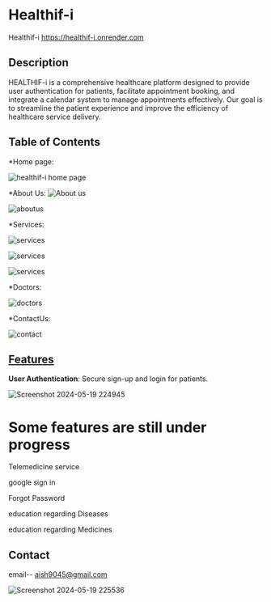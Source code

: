 # Healthif-i 
Healthif-i https://healthif-i.onrender.com
## Description
HEALTHIF-i is a comprehensive healthcare platform designed to provide user authentication for patients, facilitate appointment booking, and integrate a calendar system to manage appointments effectively. Our goal is to streamline the patient experience and improve the efficiency of healthcare service delivery.
## Table of Contents 

*Home page:


![healthif-i home page](https://github.com/suhanigoel24/Healthif-i/assets/66861871/ab8fa2e2-de38-4e41-8a11-247957321841)


*About Us:
![About us](https://github.com/suhanigoel24/Healthif-i/assets/66861871/af8bb07b-ca7b-4839-badf-220cdc233ba6)

![aboutus](https://github.com/suhanigoel24/Healthif-i/assets/66861871/fd285121-5726-4a5e-b992-8759a5ffbe17)


*Services:



![services](https://github.com/suhanigoel24/Healthif-i/assets/66861871/4fbd8904-be88-4692-a6f0-cd8637b56a34)


![services](https://github.com/suhanigoel24/Healthif-i/assets/66861871/f5d740f1-b58b-485d-99bb-f61c0ec0ccd8)



![services](https://github.com/suhanigoel24/Healthif-i/assets/66861871/5cc1252f-3a82-46da-908c-c64a66a954ea)

*Doctors:

![doctors](https://github.com/suhanigoel24/Healthif-i/assets/66861871/173c49cd-5f5f-44d5-bcea-ca52ae7c9014)


*ContactUs:

![contact](https://github.com/suhanigoel24/Healthif-i/assets/66861871/a068c59c-0553-4451-a634-258e5685ea36)




## [Features](#features)




 **User Authentication**: Secure sign-up and login for patients.


 ![Screenshot 2024-05-19 224945](https://github.com/suhanigoel24/Healthif-i/assets/66861871/5a609946-321e-4ef0-90c7-9f16972007a2)

# Some features are still under progress
Telemedicine service

google sign in


Forgot Password


education regarding Diseases


education regarding Medicines


 ## Contact
email--  aish9045@gmail.com
 
![Screenshot 2024-05-19 225536](https://github.com/suhanigoel24/Healthif-i/assets/66861871/9c3f1f42-b4c0-4c9b-80bc-689a6b757554)

 
